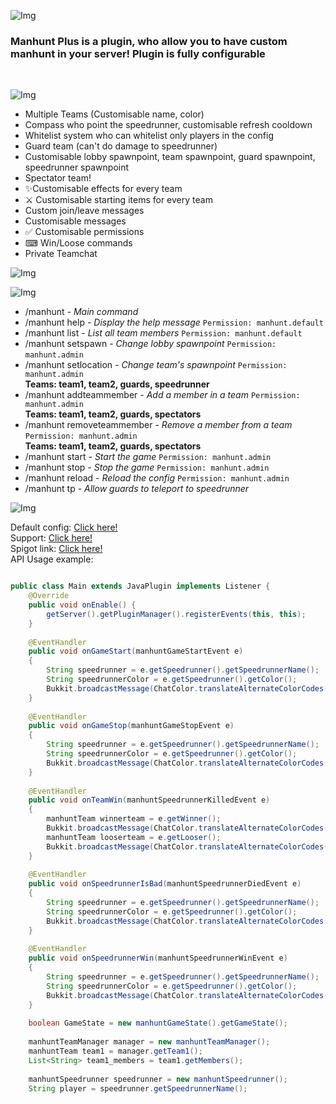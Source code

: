 ![Img](https://media.discordapp.net/attachments/886217701930987623/905948716677070888/band1.png)<br />
<h3>Manhunt Plus is a plugin, who allow you to have custom manhunt in your server!
Plugin is fully configurable</h3><br />



![Img](https://media.discordapp.net/attachments/886217701930987623/905948717402701864/band2.png)<br />
<p>

- Multiple Teams (Customisable name, color)
- Compass who point the speedrunner, customisable refresh cooldown
- Whitelist system who can whitelist only players in the config
- Guard team (can't do damage to speedrunner)
- Customisable lobby spawnpoint, team spawnpoint, guard spawnpoint, speedrunner spawnpoint
- Spectator team!
- ✨Customisable effects for every team
- ⚔ Customisable starting items for every team
- Custom join/leave messages
- Customisable messages
- ✅ Customisable permissions
- ⌨ Win/Loose commands
- Private Teamchat

</p>


![Img](https://cdn.discordapp.com/attachments/886217701930987623/905948718489030716/band3.png)<br />
<p>

![Img](https://media.discordapp.net/attachments/886217701930987623/906163894903525407/unknown.png)<br />
- /manhunt - *Main command*​
- /manhunt help - *Display the help message* `Permission: manhunt.default`​
- /manhunt list - *List all team members* `Permission: manhunt.default`​
- /manhunt setspawn - *Change lobby spawnpoint* `Permission: manhunt.admin` ​
- /manhunt setlocation <Team> - *Change team's spawnpoint* `Permission: manhunt.admin`
  <br>**Teams: team1, team2, guards, speedrunner** ​
- /manhunt addteammember <Player Name> <Team> - *Add a member in a team* `Permission: manhunt.admin`
<br>**Teams: team1, team2, guards, spectators**​
- /manhunt removeteammember <Player Name> <Team> - *Remove a member from a team* `Permission: manhunt.admin`
  <br>**Teams: team1, team2, guards, spectators**​
- /manhunt start - *Start the game* `Permission: manhunt.admin` ​
- /manhunt stop - *Stop the game* `Permission: manhunt.admin`​
- /manhunt reload - *Reload the config* `Permission: manhunt.admin`​
- /manhunt tp - *Allow guards to teleport to speedrunner*
  
</p>

![Img](https://cdn.discordapp.com/attachments/886217701930987623/905948719587934279/band4.png)<br />
<p>
Default config: <a href="https://github.com/Ezzud/manhuntplus/blob/main/config.yml">Click here!</a><br />
Support: <a href="https://ezzud.fr/discord">Click here!</a><br />
Spigot link: <a href="https://www.spigotmc.org/resources/%E2%AD%90-manhunt-plus-%E2%AD%90-teams-guards-effects-%E2%AD%90-1-16-5-%E2%AD%90.97396">Click here!</a><br />
API Usage example:<br />

```Java

public class Main extends JavaPlugin implements Listener {
	@Override
	public void onEnable() {
	    getServer().getPluginManager().registerEvents(this, this);
	}
	
	@EventHandler
	public void onGameStart(manhuntGameStartEvent e)
	{
		String speedrunner = e.getSpeedrunner().getSpeedrunnerName();
		String speedrunnerColor = e.getSpeedrunner().getColor();
		Bukkit.broadcastMessage(ChatColor.translateAlternateColorCodes('&', "Let's chase " + speedrunnerColor + speedrunner));
	}
	
	@EventHandler
	public void onGameStop(manhuntGameStopEvent e)
	{
		String speedrunner = e.getSpeedrunner().getSpeedrunnerName();
		String speedrunnerColor = e.getSpeedrunner().getColor();
		Bukkit.broadcastMessage(ChatColor.translateAlternateColorCodes('&', "Ok Stop chasing " + speedrunnerColor + speedrunner));
	}
	
	@EventHandler
	public void onTeamWin(manhuntSpeedrunnerKilledEvent e)
	{
		manhuntTeam winnerteam = e.getWinner();
		Bukkit.broadcastMessage(ChatColor.translateAlternateColorCodes('&', "The winner team is " + winnerteam.getColor() + winnerteam.getName()));
		manhuntTeam looserteam = e.getLooser();
		Bukkit.broadcastMessage(ChatColor.translateAlternateColorCodes('&', "The looser team is " + looserteam.getColor() + looserteam.getName()));
	}
	   
	@EventHandler
	public void onSpeedrunnerIsBad(manhuntSpeedrunnerDiedEvent e)
	{
		String speedrunner = e.getSpeedrunner().getSpeedrunnerName();
		String speedrunnerColor = e.getSpeedrunner().getColor();
		Bukkit.broadcastMessage(ChatColor.translateAlternateColorCodes('&', "Lol " + speedrunnerColor + speedrunner + " &rdied"));
	}
	
	@EventHandler
	public void onSpeedrunnerWin(manhuntSpeedrunnerWinEvent e)
	{
		String speedrunner = e.getSpeedrunner().getSpeedrunnerName();
		String speedrunnerColor = e.getSpeedrunner().getColor();
		Bukkit.broadcastMessage(ChatColor.translateAlternateColorCodes('&', "GG TO " + speedrunnerColor + speedrunner));
	}
	
	boolean GameState = new manhuntGameState().getGameState();
	
	manhuntTeamManager manager = new manhuntTeamManager();
	manhuntTeam team1 = manager.getTeam1();
	List<String> team1_members = team1.getMembers();
	
	manhuntSpeedrunner speedrunner = new manhuntSpeedrunner();
	String player = speedrunner.getSpeedrunnerName();

```

</p>
